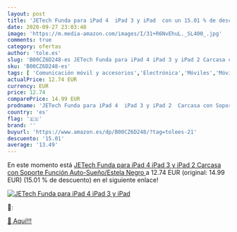 ```yaml
---
layout: post
title: 'JETech Funda para iPad 4  iPad 3 y iPad  con un 15.01 % de descuento'
date: 2020-09-27 23:03:48
image: 'https://m.media-amazon.com/images/I/31+R6NvEhuL._SL400_.jpg'
comments: true
category: ofertas
author: 'tole.es'
slug: 'B00CZ6D248-es JETech Funda para iPad 4 iPad 3 y iPad 2 Carcasa con...'
sku: 'B00CZ6D248-es'
tags: [ 'Comunicación móvil y accesorios','Electrónica','Móviles','Móviles y smartphones libres','ipad', ]
actualPrice: 12.74 EUR
currency: EUR
price: 12.74
comparePrice: 14.99 EUR
prodname: 'JETech Funda para iPad 4  iPad 3 y iPad 2  Carcasa con Soporte Función  Auto-Sueño/Estela  Negro '
country: 'es'
flag: '🇪🇸'
brand: ''
buyurl: 'https://www.amazon.es/dp/B00CZ6D248/?tag=tolees-21'
descuento: '15.01'
average: '13.49'
---
```


En este momento está [JETech Funda para iPad 4  iPad 3 y iPad 2  Carcasa con Soporte Función  Auto-Sueño/Estela  Negro ](https://www.amazon.es/dp/B00CZ6D248/?tag=tolees-21) a 12.74 EUR (original: 14.99 EUR) (15.01 %  de descuento) en el siguiente enlace!

[![JETech Funda para iPad 4  iPad 3 y iPad ](https://m.media-amazon.com/images/I/31+R6NvEhuL._SL400_.jpg)](https://www.amazon.es/dp/B00CZ6D248/?tag=tolees-21)

🔎:


[🛒 Aquí!!!](https://www.amazon.es/dp/B00CZ6D248/?tag=tolees-21)
